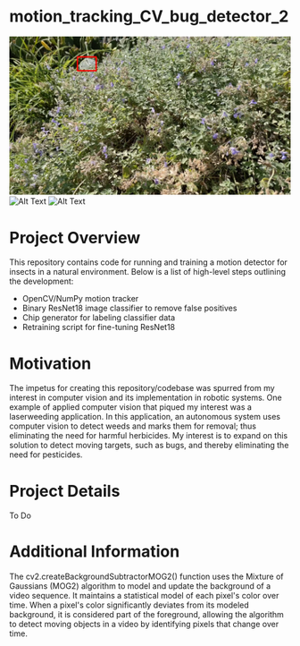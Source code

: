 # motion_tracking_CV_bug_detector_2
![Alt Text](./gif_frames/0007.jpg)
![Alt Text](./moth_classifier.gif)
![Alt Text](./bee_classifier.gif)

# Project Overview
This repository contains code for running and training a motion detector for insects in a natural environment. Below is a list of high-level steps outlining the development:
 - OpenCV/NumPy motion tracker
 - Binary ResNet18 image classifier to remove false positives
 - Chip generator for labeling classifier data
 - Retraining script for fine-tuning ResNet18

# Motivation
The impetus for creating this repository/codebase was spurred from my interest in computer vision and its implementation in robotic systems. One example of applied computer vision that piqued my interest was a laserweeding application. In this application, an autonomous system uses computer vision to detect weeds and marks them for removal; thus eliminating the need for harmful herbicides. My interest is to expand on this solution to detect moving targets, such as bugs, and thereby eliminating the need for pesticides.

# Project Details
To Do

# Additional Information
The cv2.createBackgroundSubtractorMOG2() function uses the Mixture of Gaussians (MOG2) algorithm to model and update the background of a video sequence. It maintains a statistical model of each pixel's color over time. When a pixel's color significantly deviates from its modeled background, it is considered part of the foreground, allowing the algorithm to detect moving objects in a video by identifying pixels that change over time.
